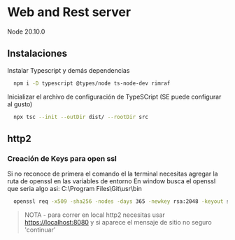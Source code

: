 # Web and Rest server

Node 20.10.0

## Instalaciones

Instalar Typescript y demás dependencias

```bash
  npm i -D typescript @types/node ts-node-dev rimraf
```

Inicializar el archivo de configuración de TypeSCript (SE puede configurar al gusto)

```bash
  npx tsc --init --outDir dist/ --rootDir src
```

## http2

### Creación de Keys para open ssl

Si no reconoce de primera el comando el la terminal necesitas agregar la ruta de openssl en las variables de entorno
En window busca el openssl que seria algo asi: C:\Program Files\Git\usr\bin

```bash
  openssl req -x509 -sha256 -nodes -days 365 -newkey rsa:2048 -keyout server.key -out server.crt
```

> NOTA - para correr en local http2 necesitas usar <https://localhost:8080> y si aparece el mensaje de sitio no seguro 'continuar'
